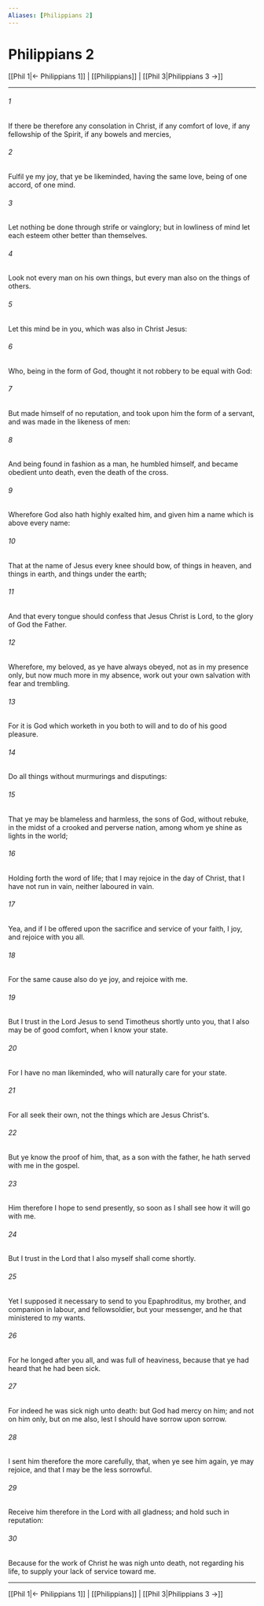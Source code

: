 ```yaml
---
Aliases: [Philippians 2]
---
```

# Philippians 2

[[Phil 1|← Philippians 1]] | [[Philippians]] | [[Phil 3|Philippians 3 →]]
***



###### 1 
If there be therefore any consolation in Christ, if any comfort of love, if any fellowship of the Spirit, if any bowels and mercies, 

###### 2 
Fulfil ye my joy, that ye be likeminded, having the same love, being of one accord, of one mind. 

###### 3 
Let nothing be done through strife or vainglory; but in lowliness of mind let each esteem other better than themselves. 

###### 4 
Look not every man on his own things, but every man also on the things of others. 

###### 5 
Let this mind be in you, which was also in Christ Jesus: 

###### 6 
Who, being in the form of God, thought it not robbery to be equal with God: 

###### 7 
But made himself of no reputation, and took upon him the form of a servant, and was made in the likeness of men: 

###### 8 
And being found in fashion as a man, he humbled himself, and became obedient unto death, even the death of the cross. 

###### 9 
Wherefore God also hath highly exalted him, and given him a name which is above every name: 

###### 10 
That at the name of Jesus every knee should bow, of things in heaven, and things in earth, and things under the earth; 

###### 11 
And that every tongue should confess that Jesus Christ is Lord, to the glory of God the Father. 

###### 12 
Wherefore, my beloved, as ye have always obeyed, not as in my presence only, but now much more in my absence, work out your own salvation with fear and trembling. 

###### 13 
For it is God which worketh in you both to will and to do of his good pleasure. 

###### 14 
Do all things without murmurings and disputings: 

###### 15 
That ye may be blameless and harmless, the sons of God, without rebuke, in the midst of a crooked and perverse nation, among whom ye shine as lights in the world; 

###### 16 
Holding forth the word of life; that I may rejoice in the day of Christ, that I have not run in vain, neither laboured in vain. 

###### 17 
Yea, and if I be offered upon the sacrifice and service of your faith, I joy, and rejoice with you all. 

###### 18 
For the same cause also do ye joy, and rejoice with me. 

###### 19 
But I trust in the Lord Jesus to send Timotheus shortly unto you, that I also may be of good comfort, when I know your state. 

###### 20 
For I have no man likeminded, who will naturally care for your state. 

###### 21 
For all seek their own, not the things which are Jesus Christ's. 

###### 22 
But ye know the proof of him, that, as a son with the father, he hath served with me in the gospel. 

###### 23 
Him therefore I hope to send presently, so soon as I shall see how it will go with me. 

###### 24 
But I trust in the Lord that I also myself shall come shortly. 

###### 25 
Yet I supposed it necessary to send to you Epaphroditus, my brother, and companion in labour, and fellowsoldier, but your messenger, and he that ministered to my wants. 

###### 26 
For he longed after you all, and was full of heaviness, because that ye had heard that he had been sick. 

###### 27 
For indeed he was sick nigh unto death: but God had mercy on him; and not on him only, but on me also, lest I should have sorrow upon sorrow. 

###### 28 
I sent him therefore the more carefully, that, when ye see him again, ye may rejoice, and that I may be the less sorrowful. 

###### 29 
Receive him therefore in the Lord with all gladness; and hold such in reputation: 

###### 30 
Because for the work of Christ he was nigh unto death, not regarding his life, to supply your lack of service toward me.

***
[[Phil 1|← Philippians 1]] | [[Philippians]] | [[Phil 3|Philippians 3 →]]
